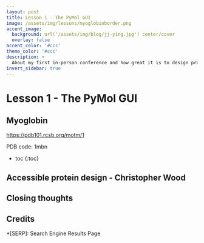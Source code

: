```yaml
---
layout: post
title: Lesson 1 - The PyMol GUI
image: /assets/img/lessons/myoglobinborder.png
accent_image: 
  background: url('/assets/img/blog/jj-ying.jpg') center/cover
  overlay: false
accent_color: '#ccc'
theme_color: '#ccc'
description: >
  About my first in-person conference and how great it is to design proteins
invert_sidebar: true
---
```


# Lesson 1 - The PyMol GUI

## Myoglobin

https://pdb101.rcsb.org/motm/1 

PDB code: 1mbn

* toc
{:toc}

## Accessible protein design - Christopher Wood

## Closing thoughts


## Credits



*[SERP]: Search Engine Results Page
